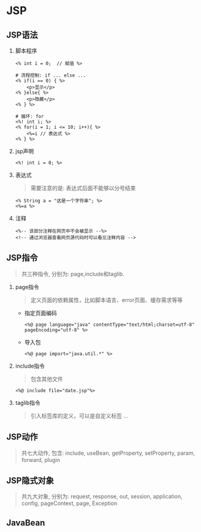 # JSP

## JSP语法

1. 脚本程序
    ```
    <% int i = 0;  // 赋值 %>
    
    # 流程控制: if ... else ...
    <% if(i == 0) { %>
        <p>显示</p>
    <% }else{ %>
        <p>隐藏</p>
    <% } %>
    
    # 循环: for
    <%! int i; %>
    <% for(i = 1; i <= 10; i++){ %>
        <%=i // 表达式 %>
    <% } %>
    ```

2. jsp声明

    ```
    <%! int i = 0; %> 
    ```
    
3. 表达式
    >需要注意的是: 表达式后面不能够以分号结束

    ````$xslt
    <% String a = "这是一个字符串"; %>
    <%=a %>
    ````
    
4. 注释

    ```
    <%-- 该部分注释在网页中不会被显示 --%> 
    <!-- 通过浏览器查看网页源代码时可以看见注释内容 -->
    ```
    
## JSP指令
> 共三种指令, 分别为: page,include和taglib.

1. page指令
    > 定义页面的依赖属性，比如脚本语言、error页面、缓存需求等等
    
    - 指定页面编码
    
        ```$xslt
        <%@ page language="java" contentType="text/html;charset=utf-8" pageEncoding="utf-8" %>
        ```
    - 导入包
    
        ```
        <%@ page import="java.util.*" %>
        ```

2. include指令
    > 包含其他文件
    
    ```
    <%@ include file="date.jsp"%>
    ```

3. taglib指令
    > 引入标签库的定义，可以是自定义标签
    ...

## JSP动作
> 共七大动作, 包含: include, useBean, getProperty, setProperty, param, forward, plugin

## JSP隐式对象
> 共九大对象, 分别为: request, response, out, session, application, config, pageContext, page, Exception


## JavaBean

